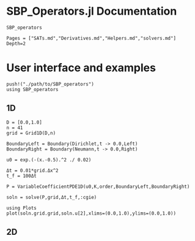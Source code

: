 # SBP_Operators.jl Documentation

```@docs
SBP_operators
```

```@contents
Pages = ["SATs.md","Derivatives.md","Helpers.md","solvers.md"]
Depth=2
```

# User interface and examples

```
push!("./path/to/SBP_operators")
using SBP_operators
```

## 1D

```
D = [0.0,1.0]
n = 41
grid = Grid1D(D,n)
```

```
BoundaryLeft = Boundary(Dirichlet,t -> 0.0,Left)
BoundaryRight = Boundary(Neumann,t -> 0.0,Right)
```

```
u0 = exp.(-(x.-0.5).^2 ./ 0.02)
```


```
Δt = 0.01*grid.Δx^2
t_f = 100Δt
```


```
P = VariableCoefficientPDE1D(u0,K,order,BoundaryLeft,BoundaryRight)
```

```
soln = solve(P,grid,Δt,t_f,:cgie)
```



```
using Plots
plot(soln.grid.grid,soln.u[2],xlims=(0.0,1.0),ylims=(0.0,1.0))
```


## 2D


